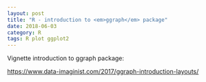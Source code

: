 ```yaml
---
layout: post
title: "R - introduction to <em>ggraph</em> package"
date: 2018-06-03
category: R
tags: R plot ggplot2
---
```


Vignette introduction to ggraph package:


https://www.data-imaginist.com/2017/ggraph-introduction-layouts/
